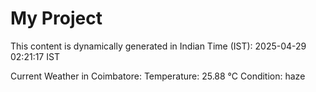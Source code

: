 # My Project

This content is dynamically generated in Indian Time (IST): 2025-04-29 02:21:17 IST


Current Weather in Coimbatore:
Temperature: 25.88 °C
Condition: haze
